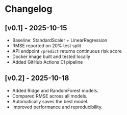 # Changelog

## [v0.1] - 2025-10-15
- Baseline: StandardScaler + LinearRegression
- RMSE reported on 20% test split
- API endpoint `/predict` returns continuous risk score
- Docker image built and tested locally
- Added GitHub Actions CI pipeline


## [v0.2] - 2025-10-18
- Added Ridge and RandomForest models.
- Compared RMSE across all models.
- Automatically saves the best model.
- Improved performance and reproducibility.
